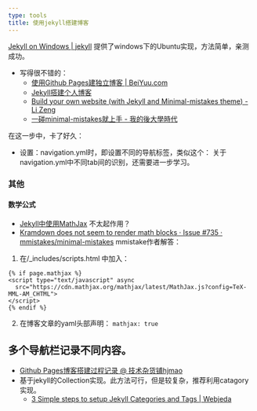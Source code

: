 ```yaml
---
type: tools
title: 使用jekyll搭建博客
---
```


[Jekyll on Windows | jekyll](https://jekyllrb.com/docs/windows/)
提供了windows下的Ubuntu实现，方法简单，亲测成功。


- 写得很不错的：
  - [使用Github Pages建独立博客 | BeiYuu.com](http://beiyuu.com/github-pages)
  - [Jekyll搭建个人博客](http://baixin.io/2016/10/jekyll_tutorials1/)
  - [Build your own website (with Jekyll and Minimal-mistakes theme) - Li Zeng](https://zenglix.github.io/personal_website/)
  - [一碰minimal-mistakes就上手 - 我的後大學時代](https://kodeworker.github.io/%E6%95%99%E5%AD%B8/%E4%B8%80%E7%A2%B0minimal-mistakes%E5%B0%B1%E4%B8%8A%E6%89%8B/)

在这一步中，卡了好久：
- 设置：navigation.yml时，即设置不同的导航标签，类似这个：
关于navigation.yml中不同tab间的识别，还需要进一步学习。



### 其他
#### 数学公式 
- [Jekyll中使用MathJax](http://pkuwwt.github.io/linux/2013-12-03-jekyll-using-mathjax/)
不太起作用？
- [Kramdown does not seem to render math blocks · Issue #735 · mmistakes/minimal-mistakes](https://github.com/mmistakes/minimal-mistakes/issues/735)
mmistake作者解答：

1. 在/_includes/scripts.html
中加入：

```
{% if page.mathjax %}
<script type="text/javascript" async
  src="https://cdn.mathjax.org/mathjax/latest/MathJax.js?config=TeX-MML-AM_CHTML">
</script>
{% endif %}
```

2. 在博客文章的yaml头部声明：
`mathjax: true`


## 多个导航栏记录不同内容。
- [Github Pages博客搭建过程记录 @ 技术杂货铺hjmao](https://huajianmao.github.io/how-i-setup-this-blog/)
- 基于jekyll的Collection实现。此方法可行，但是较复杂，推荐利用catagory实现。
  - [3 Simple steps to setup Jekyll Categories and Tags | Webjeda](https://blog.webjeda.com/jekyll-categories/)